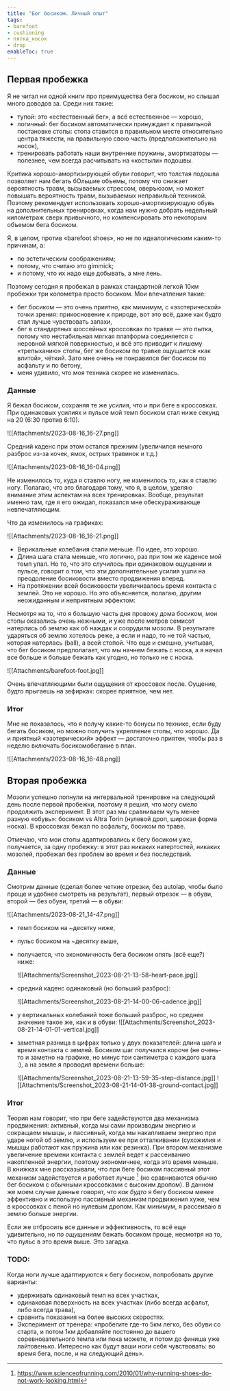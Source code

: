 ```yaml
---
title: "Бег босиком. Личный опыт"
tags:
- barefoot
- cushioning
- пятка_носок
- drop
enableToc: true
---
```


## Первая пробежка

Я не читал ни одной книги про преимущества бега босиком, но слышал много доводов за. Среди них такие: 
- тупой: это «естественный бег», а всё естественное — хорошо,
- логичный: бег босиком автоматически принуждает к правильной постановке стопы: стопа ставится в правильном месте относительно центра тяжести, на правильную свою часть (предположительно на носок),
- тренировать работать наши внутренние пружины, амортизаторы — полезнее, чем всегда расчитывать на «костыли» подошвы.

Критика хорошо-амортизирующей обуви говорит, что толстая подошва позволяет нам бегать бОльшие объемы, потому что снижает вероятность травм, вызываемых стрессом, оверъюзом, но может повышать вероятность травм, вызываемых неправильой техникой. Поэтому рекомендует использовать хорошо-амортизирующую обувь на дополнительных тренировках, когда нам нужно добрать недельный километраж сверх привычного, но компенсировать это некоторым объемом бега босиком.

Я, в целом, против «barefoot shoes», но не по идеалогическим каким-то причинам, а:
- по эстетическим соображениям;
- потому, что считаю это gimmick;
- и потому, что их надо еще добывать, а мне лень.

Поэтому сегодня я пробежал в рамках стандартной легкой 10км пробежки три колометра просто босиком. Мои впечатления такие:
- бег босиком — это очень приятно, как мимимум, с «эзотерической» точки зрения: прикосновение к природе, вот это всё, даже как будто стал лучше чувствовать запахи,
- бег в стандартных шоссейных кроссовках по травке — это пытка, потому что нестабильная мягкая платформа соединяется с неровной мягкой поверхностью, и всё это приводит к лишему «трепыханию» стопы, бег же босиком по травке ощущается «как влитой», чёткий. Зато мне очень не понравился бег босиком по асфальту и по бетону,
- меня удивило, что моя техника скорее не изменилась.

### Данные

Я бежал босиком, сохраняя те же усилия, что и при беге в кроссовках.
При одинаковых усилиях и пульсе мой темп босиком стал ниже секунд на 20 (6:30 против 6:10).

![[Attachments/2023-08-16_16-27.png]]

Средний каденс при этом остался прежним (увеличился немного разброс из-за кочек, ямок, острых травинок и т.д.)

![[Attachments/2023-08-16_16-04.png]]

Не изменилось то, куда я ставлю ногу, не изменилось то, как я ставлю ногу. Полагаю, что это благодаря тому, что я, в целом, уделяю внимание этим аспектам на всех тренировках. Вообще, результат именно там, где я его ожидал, показался мне обескураживающе невпечатляющим. 

Что да изменилось на графиках:

![[Attachments/2023-08-16_16-21.png]]

- Верикальные колебания стали меньше. По идее, это хорошо.
- Длина шага стала меньше, что логично, раз при том же каденсе мой темп упал. Но то, что это случилось при одинаковом ощущении и пульсе, говорит о том, что эти дополнительные усилия ушли на преодоление босиковости вместо продвижения вперед.
- На протяжении всей босиковости увеличивалось время контакта с землей. Это не хорошо. Но это объясняется, полагаю, другим неожиданным и неприятным эффектом:

Несмотря на то, что я большую часть дня провожу дома босиком, мои стопы оказались очень нежными, и уже после метров семисот натерлись об землю как об наждак и соорудили мозоли. В результате ударяться об землю хотелось реже, а если и надо, то не той частью, которая натерлась (ball), а всей стопой. Что еще и смешно, учитывая, что бег босиком предполагает, что мы начнем бежать с носка, а я начал все больше и больше бежать как угодно, но только не с носка.

![[Attachments/barefoot-foot.jpg]]

Очень впечатляющими были ощущения от кроссовок после. Оущение, будто прыгаешь на зефирках: скорее приятное, чем нет.

### Итог
Мне не показалось, что я получу какие-то бонусы по технике, если буду бегать босиком, но можно получить укрепление стопы, что хорошо. Да и приятный «эзотерический» эффект — достаточно приятен, чтобы раз в неделю включать босикомобегание в план.

![[Attachments/2023-08-16_16-48.png]]

## Вторая пробежка
Мозоли успешно лопнули на интервальной тренировке на следующий день после первой пробежки, поэтому я решил, что могу смело продолжить эксперимент. В этот раз мы сравниваем чуть менее разную «обувь»: босиком vs Altra Torin (нулевой дроп, широкая форма носка). В кроссовках бежал по асфальту, босиком по траве.

Отмечаю, что мои стопы адаптировались к бегу босиком уже, получается, за одну пробежку: в этот раз никаких натертостей, никаких мозолей, пробежал без проблем во время и без последствий.

### Данные
Смотрим данные (сделал более четкие отрезки, без autolap, чтобы было проще и удобнее смотреть на результат), первый отрезок — в обуви, второй — без обуви, третий — в обуви:

![[Attachments/2023-08-21_14-47.png]]

- темп босиком на ~десятку ниже,
- пульс босиком на ~десятку выше,
- получается, что экономичность бега босиком опять (всё еще?) ниже:
  
  ![[Attachments/Screenshot_2023-08-21-13-58-heart-pace.jpg]]
  
- средний каденс одинаковый (но больший разброс):
  
  ![[Attachments/Screenshot_2023-08-21-14-00-06-cadence.jpg]]
  
- у вертикальных колебаний тоже больший разброс, но среднее значение такое же, как и в обуви:
  ![[Attachments/Screenshot_2023-08-21-14-01-01-vertical.jpg]]
  
- заметная разница в цифрах только у двух показателей: длина шага и время контакта с землей. Босиком шаг получался короче (не очень-то и заметно на графике, но минус три сантиметра с каждого шага :), а на земле я проводил времени больше:
  
  ![[Attachments/Screenshot_2023-08-21-13-59-35-step-distance.jpg]]
  ![[Attachments/Screenshot_2023-08-21-14-01-38-ground-contact.jpg]]

### Итог
Теория нам говорит, что при беге задействуются два механизма продвижения: активный, когда мы сами производим энергию и сокращаем мышцы, и пассивный, когда мы накапливаем энергию при ударе ногой об землю, и используем ее при отталкивании (сухожилия и мышцы работают как пружина или как резинка). При втором механизме увеличение времени контакта с землей ведет к рассеиванию накопленной энергии, поэтому экономичнее, когда это время меньше. В книжках мне рассказывали, что при беге босиком пассивный этот механизм задействуется и работает лучше [^1] (но сравниваются обычно бег босиком с обычными кроссовками с высоким дропом). В данном же моем случае данные говорят, что _как будто_ я бегу босиком менее эффективно и использую пассивный механизм продвижения хуже, чем в кроссовках с пеной но нулевым дропом. Как минимум, я рассеиваю в землю больше энергии.

Если же отбросить все данные и эффективность, то всё еще удивительно, но _по ощущениям_ бежать босиком проще, несмотря на то, что пульс в это время выше. Это загадка. 
### TODO:
Когда ноги лучше адаптируются к бегу босиком, попробовать другие варианты:
- удерживать одинаковый темп на всех участках,
- одинаковая поверхность на всех участках (либо всегда асфальт, либо всегда трава),
- сравнить показания на более высоких скоростях.
- Эксперимент от тренера: «пробегите где-то 5км легко, без обуви со старта, и потом 1км добавляйте постоянно до вашего соревновательного темпа или пока можете, и потом до финиша уже лайтовенько. Интересно как будут ваши ноги себя чувствовать: во время бега, после, и на следующий день».

[^1]: https://www.scienceofrunning.com/2010/01/why-running-shoes-do-not-work-looking.html